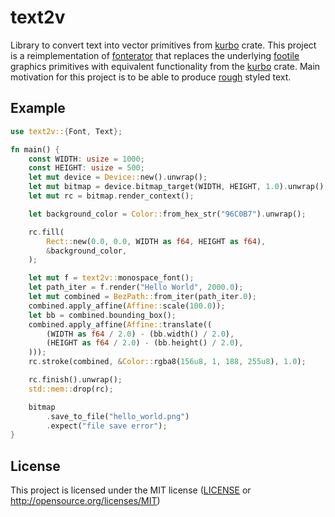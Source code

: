 # text2v
Library to convert text into vector primitives from [kurbo](https://github.com/linebender/kurbo) crate.
This project is a reimplementation of [fonterator](https://github.com/ardaku/fonterator) that replaces the underlying [footile](https://github.com/DougLau/footile) graphics primitives with equivalent functionality from the [kurbo](https://github.com/linebender/kurbo) crate.
Main motivation for this project is to be able to produce [rough]() styled text.

## Example

```rust
use text2v::{Font, Text};

fn main() {
    const WIDTH: usize = 1000;
    const HEIGHT: usize = 500;
    let mut device = Device::new().unwrap();
    let mut bitmap = device.bitmap_target(WIDTH, HEIGHT, 1.0).unwrap();
    let mut rc = bitmap.render_context();

    let background_color = Color::from_hex_str("96C0B7").unwrap();

    rc.fill(
        Rect::new(0.0, 0.0, WIDTH as f64, HEIGHT as f64),
        &background_color,
    );

    let mut f = text2v::monospace_font();
    let path_iter = f.render("Hello World", 2000.0);
    let mut combined = BezPath::from_iter(path_iter.0);
    combined.apply_affine(Affine::scale(100.0));
    let bb = combined.bounding_box();
    combined.apply_affine(Affine::translate((
        (WIDTH as f64 / 2.0) - (bb.width() / 2.0),
        (HEIGHT as f64 / 2.0) - (bb.height() / 2.0),
    )));
    rc.stroke(combined, &Color::rgba8(156u8, 1, 188, 255u8), 1.0);

    rc.finish().unwrap();
    std::mem::drop(rc);

    bitmap
        .save_to_file("hello_world.png")
        .expect("file save error");
}
```

## License
This project is licensed under the MIT license ([LICENSE](LICENSE) or http://opensource.org/licenses/MIT)
